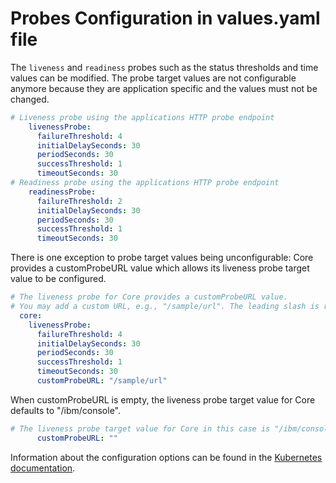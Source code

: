 # Probes Configuration in values.yaml file

The `liveness` and `readiness` probes such as the status thresholds and time values can be modified. The probe target values are not configurable anymore because they are application specific and the values must not be changed.

```yaml
# Liveness probe using the applications HTTP probe endpoint 
    livenessProbe:
      failureThreshold: 4
      initialDelaySeconds: 30
      periodSeconds: 30
      successThreshold: 1
      timeoutSeconds: 30
# Readiness probe using the applications HTTP probe endpoint
    readinessProbe:
      failureThreshold: 2
      initialDelaySeconds: 30
      periodSeconds: 30
      successThreshold: 1
      timeoutSeconds: 30
```

There is one exception to probe target values being unconfigurable: Core provides a customProbeURL value which allows its liveness probe target value to be configured.
```yaml
# The liveness probe for Core provides a customProbeURL value. 
# You may add a custom URL, e.g., "/sample/url". The leading slash is required. 
  core:  
    livenessProbe:
      failureThreshold: 4
      initialDelaySeconds: 30
      periodSeconds: 30
      successThreshold: 1
      timeoutSeconds: 30
      customProbeURL: "/sample/url"
```

When customProbeURL is empty, the liveness probe target value for Core defaults to "/ibm/console".
```yaml
# The liveness probe target value for Core in this case is "/ibm/console"
      customProbeURL: ""
```

Information about the configuration options can be found in the [Kubernetes documentation](https://kubernetes.io/docs/tasks/configure-pod-container/configure-liveness-readiness-startup-probes/#configure-probes).